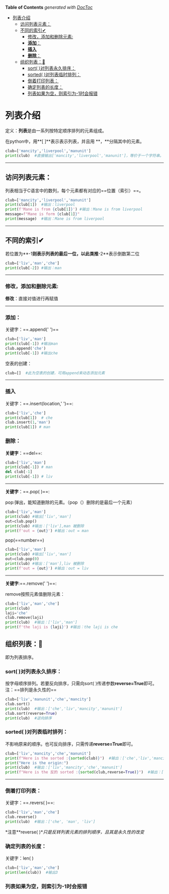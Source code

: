 <!-- START doctoc generated TOC please keep comment here to allow auto update -->
<!-- DON'T EDIT THIS SECTION, INSTEAD RE-RUN doctoc TO UPDATE -->
**Table of Contents**  *generated with [DocToc](https://github.com/thlorenz/doctoc)*

- [列表介绍](#%E5%88%97%E8%A1%A8%E4%BB%8B%E7%BB%8D)
  - [访问列表元素：](#%E8%AE%BF%E9%97%AE%E5%88%97%E8%A1%A8%E5%85%83%E7%B4%A0)
  - [不同的索引✔](#%E4%B8%8D%E5%90%8C%E7%9A%84%E7%B4%A2%E5%BC%95)
    - [修改，添加和删除元素:](#%E4%BF%AE%E6%94%B9%E6%B7%BB%E5%8A%A0%E5%92%8C%E5%88%A0%E9%99%A4%E5%85%83%E7%B4%A0)
    - [**添加**：](#%E6%B7%BB%E5%8A%A0)
    - [**插入**](#%E6%8F%92%E5%85%A5)
    - [**删除**：](#%E5%88%A0%E9%99%A4)
  - [组织列表：💨](#%E7%BB%84%E7%BB%87%E5%88%97%E8%A1%A8)
    - [sort(  )对列表永久排序：](#sort--%E5%AF%B9%E5%88%97%E8%A1%A8%E6%B0%B8%E4%B9%85%E6%8E%92%E5%BA%8F)
    - [sorted(  )对列表临时排列：](#sorted--%E5%AF%B9%E5%88%97%E8%A1%A8%E4%B8%B4%E6%97%B6%E6%8E%92%E5%88%97)
    - [倒着打印列表：](#%E5%80%92%E7%9D%80%E6%89%93%E5%8D%B0%E5%88%97%E8%A1%A8)
    - [确定列表的长度：](#%E7%A1%AE%E5%AE%9A%E5%88%97%E8%A1%A8%E7%9A%84%E9%95%BF%E5%BA%A6)
    - [列表如果为空，则索引为-1时会报错](#%E5%88%97%E8%A1%A8%E5%A6%82%E6%9E%9C%E4%B8%BA%E7%A9%BA%E5%88%99%E7%B4%A2%E5%BC%95%E4%B8%BA-1%E6%97%B6%E4%BC%9A%E6%8A%A5%E9%94%99)

<!-- END doctoc generated TOC please keep comment here to allow auto update -->

# 列表介绍

定义：**列表**是由一系列按特定顺序排列的元素组成。

在python中，用**[ ]**表示表示列表，并且用  **，**分隔其中的元素。

```python
club=['mancity','liverpool','manunit']
print(club)  #直接输出['mancity','liverpool','manunit']，等价于一个字符串。
```

***

## 访问列表元素：

列表相当于C语言中的数列，每个元素都有对应的==位置（索引）==。

```python
club=['mancity','liverpool','manunit']
print(club[1])  #输出：liverpool
print(f'Mane is from {club[1]}') #输出：Mane is from liverpool
message=f"Mane is form {club[1]}"
print(message)  #输出：Mane is from liverpool
```

***
## 不同的索引✔

若位置为**-1**则表示列表的最后一位，以此类推**-2**表示倒数第二位

```python
club=['liv','man','che']
print(club[-2]) #输出：man
```

***

### 修改，添加和删除元素:

**修改**：直接对值进行再赋值

***

### **添加**：

关键字：==.append('  ')==

```python
club=['liv','man']
print(club[-1]) #输出man
club.append('che')
print(club[-1]) #输出che
```

空表的创建：

```python
club=[]  #此为空表的创建，可用append来动态添加元素
```

***

### **插入**

关键字：==.insert(location,'  ')==:

```python
club=['liv','che']
print(club[1])  # che
club.insert(1,'man')
print(club[1]) # man
```

### **删除**：

**关键字**：==del==:

```python
club=['liv','man']
print(club[-1]) # man
del club[-1]
print(club[-1]) # liv
```

***

**关键字**：==.pop(  )==:

pop:弹出，能知道删除的元素。（pop（）删除的是最后一个元素）

```python
club=['liv','man']
print(club) #输出['liv','man']
out=club.pop()
print(club) #输出：['liv'],man 被删除
print(f'out = {out}') #输出：out = man
```

pop(==number==)

```py
club=['liv','man']
print(club) #输出['liv','man']
out=club.pop(0)
print(club) #输出：['man'],liv 被删除
print(f'out = {out}') #输出：out = liv
```

***

**关键字**:==.remove('  ')==:

remove按照元素值删除元素：

```python
club=['liv','man','che']
print(club)  
laji='che'
club.remove(laji)
print(club)  #输出：['liv','man']
print(f'the laji is {laji}') #输出：the laji is che
```

## 组织列表：💨

即为列表排序。

### sort(  )对列表永久排序：

按字母顺序排列。若要反向排序，只需向sort(  )传递参数**reverse=True**即可。注：==排列是永久性的==

```python
club=['liv','manunit','che','mancity']
club.sort()
print(club)  #输出：['che','liv','mancity','manunit']
club.sort(reverse=True)
print(club)  #逆向排序
```

### sorted(  )对列表临时排列：

不影响原来的顺序。也可反向排序，只需传递**reverse=True**即可。

```py
club=['liv','mancity','che','manunit']
print(f"Here is the sorted :{sorted(club)}")  #输出：['che','liv','mancity','manunit']
print("Here is the origin:")  
print(club)  #输出：['liv','mancity','che','manunit']
print(f"Here is the 反的 sorted :{sorted(club,reverse=True)}")  #输出：['manunit', 'mancity', 'liv', 'che']
```

***
### 倒着打印列表：

关键字：==.revers(  )==:

```python
club=['liv','man','che']
club.reverse()
print(club)  #输出：['che', 'man', 'liv']
```

*注意**reverse(  )**只是反转列表元素的排列顺序，且其是永久性的改变*

### 确定列表的长度：

关键字：len( )

```python
club=['liv','man','che']
print(len(club))  #输出3
```

### 列表如果为空，则索引为-1时会报错
